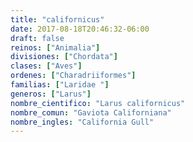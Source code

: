 ```yaml
---
title: "californicus"
date: 2017-08-18T20:46:32-06:00
draft: false
reinos: ["Animalia"]
divisiones: ["Chordata"]
clases: ["Aves"]
ordenes: ["Charadriiformes"]
familias: ["Laridae "]
generos: ["Larus"]
nombre_cientifico: "Larus californicus"
nombre_comun: "Gaviota Californiana"
nombre_ingles: "California Gull"
---
```

